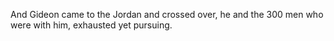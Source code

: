 And Gideon came to the Jordan and crossed over, he and the 300 men who were with him, exhausted yet pursuing.
